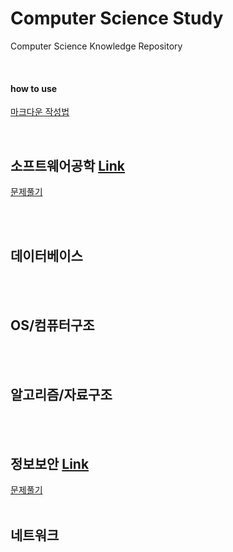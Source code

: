# Computer Science Study
Computer Science Knowledge Repository

<br>

#### how to use

[마크다운 작성법](https://www.google.com/url?sa=t&rct=j&q=&esrc=s&source=web&cd=&ved=2ahUKEwiiyM7DkdLuAhXwyosBHTA6DU8QFjAAegQIAhAC&url=https%3A%2F%2Fgist.github.com%2Fihoneymon%2F652be052a0727ad59601&usg=AOvVaw1f7n5FGHUyM6FYPLdt4OtB)

<br>

## 소프트웨어공학 [Link](https://github.com/ChoboDeveloper/cs-study/blob/main/Software%20Engineering/software%20engineering.md)

[문제풀기](https://github.com/ChoboDeveloper/cs-study/blob/main/Software%20Engineering/problems.md)

<br><br>

## 데이터베이스

<br><br>

## OS/컴퓨터구조

<br><br>

## 알고리즘/자료구조

<br><br>

## 정보보안 [Link](https://github.com/ChoboDeveloper/cs-study/blob/main/Security/security.md)
[문제풀기](https://github.com/ChoboDeveloper/cs-study/blob/main/Security/problems.md)
<br><br>

## 네트워크

<br><br>

